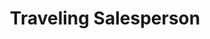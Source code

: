 ---
layout: project
title: Traveling Salesperson
image: /images/projects/traveling-salesperson.png
description: Small-scale representation of the classical Traveling Salesman problem. Points are randomly placed, and the optimal path is found exhaustively.
scripts:
  - common/p5.js
  - common/p5.dom.js
  - TravelingSalesperson/sketch.js
---